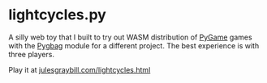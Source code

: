 # lightcycles.py

A silly web toy that I built to try out WASM distribution of [PyGame](https://www.pygame.org/) games with the [Pygbag](https://pygame-web.github.io/) module for a different project. The best experience is with three players.

Play it at [julesgraybill.com/lightcycles.html](https://julesgraybill.com/lightcycles.html)